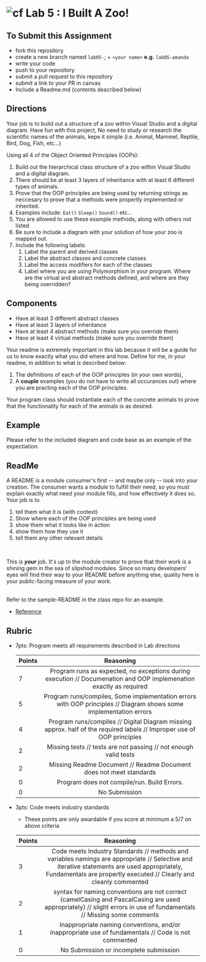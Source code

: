 ![cf](http://i.imgur.com/7v5ASc8.png) Lab 5 : I Built A Zoo!
=====================================

## To Submit this Assignment
- fork this repository
- create a new branch named `lab05-`; + `<your name>` **e.g.** `lab05-amanda`
- write your code
- push to your repository
- submit a pull request to this repository
- submit a link to your PR in canvas
- Include a Readme.md (contents described below)

## Directions
Your job is to build out a structure of a zoo within Visual Studio and a digital diagram. Have fun with this project, No need to study 
or research the scientific names of the animals, kepe it simple (i.e. Animal, Mammel, Reptile, Bird, Dog, Fish, etc...)

Using all 4 of the Object Oriented Principles (OOPs): 
1. Build out the hierarchical class structure of a zoo within Visual Studio and a digital diagram. 
2. There should be at least 3 layers of inheritance with at least 6 different types of animals. 
3. Prove that the OOP principles are being used by returning strings as neccesary to prove that a methods were propertly  implemented or inherited.
4. Examples include: `Eat()` `Sleep()` `Sound()` etc... 
5. You are allowed to use these example methods, along with others not listed
6. Be sure to include a diagram with your solution of how your zoo is mapped out. 
7. Include the following labels:
	1. Label the parent and derived classes
	2. Label the abstract classes and concrete classes
	3. Label the access modifiers for each of the classes
	4. Label where you are using Polymorphism in your program. Where are the virtual and abstract methods defined, and where are they being overridden?


## Components
- Have at least 3 different abstract classes
- Have at least 3 layers of inheritance
- Have at least 4 abstract methods (make sure you override them)
- Have at least 4 virtual methods (make sure you override them)

Your readme is extremely important in this lab because it will be a guide for us to know exactly what you did where and how. 
Define for me, in your readme, in addition to what is described below:
1. The definitions of each of the OOP principles (in your own words), 
2. A **couple** examples (you do not have to write all occurances out) where you are practing each of the OOP principles. 

Your program class should instantiate each of the concrete animals to prove that the functionality for each of the animals is as desired. 

## Example
Please refer to the included diagram and code base as an example of the expectiation. 

## ReadMe
A README is a module consumer's first -- and maybe only -- look into your creation. The consumer wants a module to fulfill their need, so you must explain exactly what need your module fills, and how effectively it does so.
<br />
Your job is to
1. tell them what it is (with context)
1. Show where each of the OOP principles are being used
2. show them what it looks like in action
3. show them how they use it
4. tell them any other relevant details
<br />

This is ***your*** job. It's up to the module creator to prove that their work is a shining gem in the sea of slipshod modules. 
Since so many developers' eyes will find their way to your README before anything else, quality here is your public-facing measure of your work.

<br /> Refer to the sample-README in the class repo for an example. 
- [Reference](https://github.com/noffle/art-of-readme)


## Rubric
- 7pts: Program meets all requirements described in Lab directions

	Points  | Reasoning | 
	 ------------ | :-----------: | 
	7       | Program runs as expected, no exceptions during execution // Documenation and OOP implemenation exactly as required |
	5       | Program runs/compiles, Some implementation errors with OOP principles // Diagram shows some implementation errors|
	4       | Program runs/compiles // Digital Diagram missing approx. half of the required labels // Improper use of OOP principles |
	2       | Missing tests // tests are not passing // not enough valid tests |
	2       | Missing Readme Document // Readme Document does not meet standards |
	0       | Program does not compile/run. Build Errors. |
	0       | No Submission |

- 3pts: Code meets industry standards
	- These points are only awardable if you score at minimum a 5/7 on above criteria

	Points  | Reasoning | 
	 ------------ | :-----------: | 
	3       | Code meets Industry Standards // methods and variables namings are appropriate // Selective and iterative statements are used appropriately, Fundamentals are propertly executed // Clearly and cleanly commented |
	2       | syntax for naming conventions are not correct (camelCasing and PascalCasing are used appropriately) // slight errors in use of fundamentals // Missing some comments |
	1       | Inappropriate naming conventions, and/or inappropriate use of fundamentals // Code is not commented  |
	0       | No Submission or incomplete submission |
